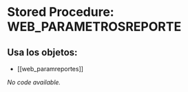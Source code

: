 # Stored Procedure: WEB_PARAMETROSREPORTE

## Usa los objetos:
- [[web_paramreportes]]

*No code available.*

